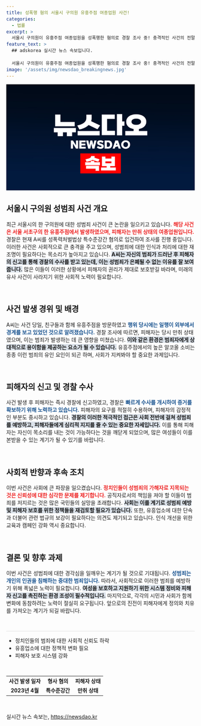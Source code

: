 ```yaml
---
title: 성폭행 혐의 서울시 구의원 유흥주점 여종업원 사건!
categories:
  - 법률
excerpt: >
  서울시 구의원이 유흥주점 여종업원을 성폭행한 혐의로 경찰 조사 중! 충격적인 사건의 전말과 진실을 밝혀낼 수사에 귀추가 주목됩니다.
feature_text: >
  ## adskorea 실시간 뉴스 속보입니다.

  서울시 구의원이 유흥주점 여종업원을 성폭행한 혐의로 경찰 조사 중! 충격적인 사건의 전말과 진실을 밝혀낼 수사에 귀추가 주목됩니다.
image: '/assets/img/newsdao_breakingnews.jpg'
---
```


<p><img src="/assets/img/newsdao_breakingnews.jpg" alt="adskorea 속보" /></p>

<h2 data-ke-size="size26">서울시 구의원 성범죄 사건 개요</h2>

<p data-ke-size="size16">최근 서울시의 한 구의원에 대한 성범죄 사건이 큰 논란을 일으키고 있습니다. <b><span style="color: #ee2323;">해당 사건은 서울 서초구의 한 유흥주점에서 발생하였으며, 피해자는 만취 상태의 여종업원입니다.</b></span> 경찰은 현재 A씨를 성폭력처벌법상 특수준강간 혐의로 입건하여 조사를 진행 중입니다. 이러한 사건은 사회적으로 큰 충격을 주고 있으며, 성범죄에 대한 인식과 처리에 대한 재조명이 필요하다는 목소리가 높아지고 있습니다. <b><span style="background-color: #21538527;">A씨는 자신의 범죄가 드러난 후 피해자의 신고를 통해 경찰의 수사를 받고 있는데, 이는 성범죄가 은폐될 수 없는 이유를 잘 보여줍니다.</b></span> 많은 이들이 이러한 상황에서 피해자의 권리가 제대로 보호받길 바라며, 미래의 유사 사건이 사라지기 위한 사회적 노력이 필요합니다.</p>

<p data-ke-size="size16">&nbsp;</p>

<h2 data-ke-size="size26">사건 발생 경위 및 배경</h2>

<p data-ke-size="size16">A씨는 사건 당일, 친구들과 함께 유흥주점을 방문하였고 <b><span style="color: #1a5490;">행위 당시에는 일행이 외부에서 경계를 보고 있었던 것으로 알려졌습니다.</b></span> 경찰 조사에 따르면, 피해자는 당시 만취 상태였으며, 이는 범죄가 발생하는 데 큰 영향을 미쳤습니다. <b><span style="background-color: #21538527;">이와 같은 환경은 범죄자에게 상대적으로 용이함을 제공하는 요소가 될 수 있습니다.</b></span> 유흥주점에서의 높은 알코올 소비는 종종 이런 범죄의 유인 요인이 되곤 하며, 사회가 지켜봐야 할 중요한 과제입니다.</p>

<p data-ke-size="size16">&nbsp;</p>

<h2 data-ke-size="size26">피해자의 신고 및 경찰 수사</h2>

<p data-ke-size="size16">사건 발생 후 피해자는 즉시 경찰에 신고하였고, 경찰은 <b><span style="color: #1a5490;">빠르게 수사를 개시하여 증거를 확보하기 위해 노력하고 있습니다.</b></span> 피해자의 요구를 적절히 수용하며, 피해자의 감정적인 부분도 중시하고 있습니다. <b><span style="background-color: #21538527;">경찰의 이러한 적극적인 접근은 사회 전반에 걸쳐 성범죄를 예방하고, 피해자들에게 심리적 지지를 줄 수 있는 중요한 자세입니다.</b></span> 이를 통해 피해자는 자신이 목소리를 내는 것이 가능하다는 것을 깨닫게 되었으며, 많은 여성들이 이를 본받을 수 있는 계기가 될 수 있기를 바랍니다.</p>

<p data-ke-size="size16">&nbsp;</p>

<h2 data-ke-size="size26">사회적 반향과 후속 조치</h2>

<p data-ke-size="size16">이번 사건은 사회에 큰 파장을 일으켰습니다. <b><span style="color: #ee2323;">정치인들이 성범죄의 가해자로 지목되는 것은 신뢰성에 대한 심각한 문제를 제기합니다.</b></span> 공직자로서의 책임을 져야 할 이들이 범죄를 저지르는 것은 많은 국민들의 실망을 초래합니다. <b><span style="background-color: #21538527;">사회는 이를 계기로 성범죄 예방 및 피해자 보호를 위한 정책들을 재검토할 필요가 있습니다.</b></span> 또한, 유흥업소에 대한 단속과 더불어 관련 법규의 보강이 필요하다는 의견도 제기되고 있습니다. 인식 개선을 위한 교육과 캠페인 강화 역시 중요합니다.</p>

<p data-ke-size="size16">&nbsp;</p>

<h2 data-ke-size="size26">결론 및 향후 과제</h2>

<p data-ke-size="size16">이번 사건은 성범죄에 대한 경각심을 일깨우는 계기가 될 것으로 기대됩니다. <b><span style="color: #1a5490;">성범죄는 개인의 인권을 침해하는 중대한 범죄입니다.</b></span> 따라서, 사회적으로 이러한 범죄를 예방하기 위해 폭넓은 노력이 필요합니다. <b><span style="background-color: #21538527;">여성을 보호하고 지원하기 위한 시스템 정비와 피해자 신고를 촉진하는 환경 조성이 필수적입니다.</b></span> 마지막으로, 각각의 시민과 사회가 함께 변화에 동참하려는 노력이 절실히 요구됩니다. 앞으로의 진전이 피해자에게 정의와 치유를 가져오는 계기가 되길 바랍니다.</p>

<p data-ke-size="size16">&nbsp;</p>

<hr style="height: 1px; border: none; background-color: #ddd;" />

<ul>
    <li>정치인들의 범죄에 대한 사회적 신뢰도 하락</li>
    <li>유흥업소에 대한 정책적 변화 필요</li>
    <li>피해자 보호 시스템 강화</li>
</ul>

<p data-ke-size="size16">&nbsp;</p>

<table>
    <tr>
        <td style="text-align: center; height: 17px;"><b>사건 발생 일자</b></td>
        <td style="text-align: center; height: 17px;"><b>형사 혐의</b></td>
        <td style="text-align: center; height: 17px;"><b>피해자 상태</b></td>
    </tr>
    <tr>
        <td style="text-align: center; height: 17px;"><b>2023년 4월</b></td>
        <td style="text-align: center; height: 17px;"><b>특수준강간</b></td>
        <td style="text-align: center; height: 17px;"><b>만취 상태</b></td>
    </tr>
</table>

<p data-ke-size="size16">&nbsp;</p>
실시간 뉴스 속보는, <a href="https://newsdao.kr" rel="dofollow">https://newsdao.kr</a>


